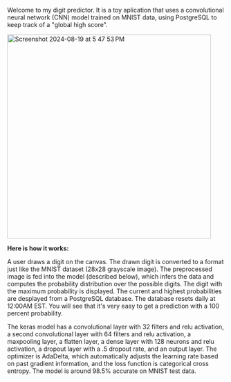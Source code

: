 Welcome to my digit predictor. It is a toy aplication that uses a convolutional neural network (CNN) model trained on MNIST data, using PostgreSQL to keep track of a "global high score". 


<img width="471" alt="Screenshot 2024-08-19 at 5 47 53 PM" src="https://github.com/user-attachments/assets/c81a0a0e-0578-48db-b932-ecd6669cdbfb">


**Here is how it works:**

A user draws a digit on the canvas. The drawn digit is converted to a format just like the MNIST dataset (28x28 grayscale image). The preprocessed image is fed into the model (described below), which infers the data and computes the probability distribution over the possible digits. The digit with the maximum probability is displayed. The current and highest probabilities are desplayed from a PostgreSQL database. The database resets daily at 12:00AM EST. You will see that it's very easy to get a prediction with a 100 percent probability.

The keras model has a convolutional layer with 32 filters and relu activation, a second convolutional layer with 64 filters and relu activation, a maxpooling layer, a flatten layer, a dense layer with 128 neurons and relu activation, a dropout layer with a .5 dropout rate, and an output layer. The optimizer is AdaDelta, which automatically adjusts the learning rate based on past gradient information, and the loss function is categorical cross entropy. The model is around 98.5% accurate on MNIST test data.


